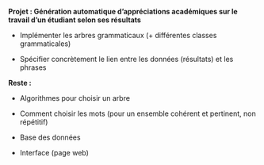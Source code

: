 **Projet : Génération automatique d’appréciations académiques sur le travail d’un étudiant selon ses résultats**

- Implémenter les arbres grammaticaux (+ différentes classes grammaticales)

- Spécifier concrètement le lien entre les données (résultats) et les phrases

**Reste :**

- Algorithmes pour choisir un arbre

- Comment choisir les mots (pour un ensemble cohérent et pertinent, non répétitif)

- Base des données

- Interface (page web)
